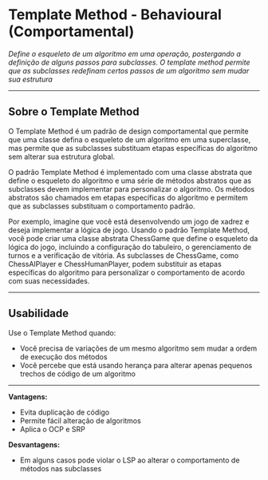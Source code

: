 # Template Method - Behavioural (Comportamental)

*Define o esqueleto de um algoritmo em uma operação, postergando a definição de alguns passos para subclasses. O template method permite que as subclasses redefinam certos passos de um algoritmo sem mudar sua estrutura*

---

## Sobre o Template Method
O Template Method é um padrão de design comportamental que permite que uma classe defina o esqueleto de um algoritmo em uma superclasse, mas permite que as subclasses substituam etapas específicas do algoritmo sem alterar sua estrutura global.

O padrão Template Method é implementado com uma classe abstrata que define o esqueleto do algoritmo e uma série de métodos abstratos que as subclasses devem implementar para personalizar o algoritmo. Os métodos abstratos são chamados em etapas específicas do algoritmo e permitem que as subclasses substituam o comportamento padrão.

Por exemplo, imagine que você está desenvolvendo um jogo de xadrez e deseja implementar a lógica de jogo. Usando o padrão Template Method, você pode criar uma classe abstrata ChessGame que define o esqueleto da lógica do jogo, incluindo a configuração do tabuleiro, o gerenciamento de turnos e a verificação de vitória. As subclasses de ChessGame, como ChessAIPlayer e ChessHumanPlayer, podem substituir as etapas específicas do algoritmo para personalizar o comportamento de acordo com suas necessidades.

---

## Usabilidade

Use o Template Method quando:

- Você precisa de variações de um mesmo algoritmo sem mudar a ordem de execução dos métodos
- Você percebe que está usando herança para alterar apenas pequenos trechos de código de um algoritmo

---

**Vantagens:**
- Evita duplicação de código
- Permite fácil alteração de algoritmos
- Aplica o OCP e SRP

**Desvantagens:**
- Em alguns casos pode violar o LSP ao alterar o comportamento de métodos nas subclasses
